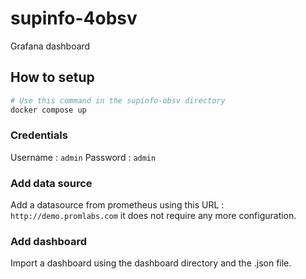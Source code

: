 # supinfo-4obsv

Grafana dashboard

## How to setup

```bash
# Use this command in the supinfo-obsv directory
docker compose up
```

### Credentials

Username : `admin`
Password : `admin`

### Add data source

Add a datasource from prometheus using this URL : `http://demo.promlabs.com` it does not require any more configuration.

### Add dashboard

Import a dashboard using the dashboard directory and the .json file.
